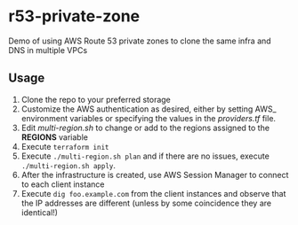# r53-private-zone
Demo of using AWS Route 53 private zones to clone the same infra and DNS in multiple VPCs

## Usage
1. Clone the repo to your preferred storage
1. Customize the AWS authentication as desired, either by setting AWS_ environment variables or specifying the values in the _providers.tf_ file.
1. Edit _multi-region.sh_ to change or add to the regions assigned to the **REGIONS** variable
1. Execute ```terraform init```
1. Execute ```./multi-region.sh plan``` and if there are no issues, execute ```./multi-region.sh apply```.
1. After the infrastructure is created, use AWS Session Manager to connect to each client instance
1. Execute ```dig foo.example.com``` from the client instances and observe that the IP addresses are different (unless by some coincidence they are identical!)
